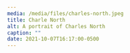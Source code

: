 ```yaml
---
media: /media/files/charles-north.jpeg
title: Charle North
alt: A portrait of Charles North
caption: ""
date: 2021-10-07T16:17:00-0500
---
```

